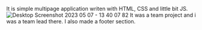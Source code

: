 It is simple multipage application writen with HTML, CSS and little bit JS. 
![Desktop Screenshot 2023 05 07 - 13 40 07 82](https://user-images.githubusercontent.com/103362175/236672733-b1a14d15-9173-4626-8e50-9b002bbfb7d3.png)
It was a team project and i was a team lead there. I also made a footer section.
